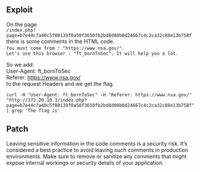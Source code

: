 ## Exploit

On the page \
`/index.php?page=b7e44c7a40c5f80139f0a50f3650fb2bd8d00b0d24667c4c2ca32c88e13b758f` \
 there is some comments in the HTML code. \
`You must come from : "https://www.nsa.gov/"`.\
`Let's use this browser : "ft_bornToSec". It will help you a lot.`

So we add: \
User-Agent: ft_bornToSec \
Referer: https://www.nsa.gov/ \
to the request Headers and we get the flag.

`curl -H "User-Agent: ft_bornToSec" -H "Referer: https://www.nsa.gov/" "http://172.20.10.3/index.php?page=b7e44c7a40c5f80139f0a50f3650fb2bd8d00b0d24667c4c2ca32c88e13b758f"
| grep 'The flag is'`

## Patch

Leaving sensitive information in the code comments is a security risk.
It’s considered a best practice to avoid leaving such comments in production environments. Make sure to remove or sanitize any comments that might expose internal workings or security details of your application.

